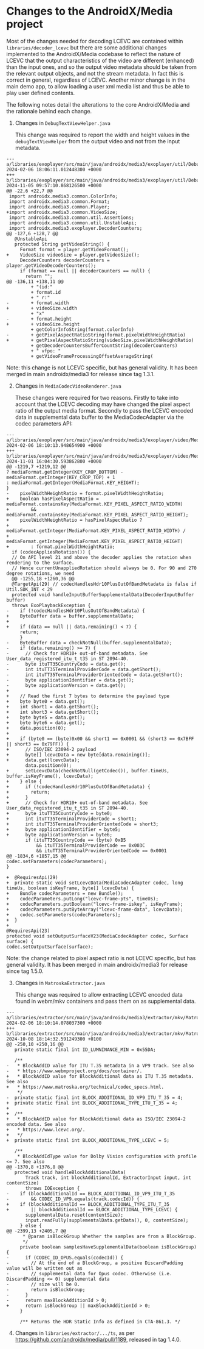 
# Changes to the AndroidX/Media project

Most of the changes needed for decoding LCEVC are contained within `libraries/decoder_lcevc` but there are some additional changes implemented to the AndroidX/Media codebase to reflect the nature of LCEVC that the output characteristics of the video are different (enhanced) than the input ones, and so the output video metadata should be taken from the relevant output objects, and not the stream metadata. In fact this is correct in general, regardless of LCEVC. Another minor change is in the main demo app, to allow loading a user xml media list and thus be able to play user defined contents.

The following notes detail the alterations to the core AndroidX/Media and the rationale behind each change.

1. Changes in `DebugTextViewHelper.java`

    This change was required to report the width and height values in the `debugTextViewHelper` from the output video and not from the input metadata.

```
--- a/libraries/exoplayer/src/main/java/androidx/media3/exoplayer/util/DebugTextViewHelper.java	2024-02-06 18:06:11.012448300 +0000
+++ b/libraries/exoplayer/src/main/java/androidx/media3/exoplayer/util/DebugTextViewHelper.java	2024-11-05 09:57:10.868126500 +0000
@@ -22,6 +22,7 @@
 import androidx.media3.common.ColorInfo;
 import androidx.media3.common.Format;
 import androidx.media3.common.Player;
+import androidx.media3.common.VideoSize;
 import androidx.media3.common.util.Assertions;
 import androidx.media3.common.util.UnstableApi;
 import androidx.media3.exoplayer.DecoderCounters;
@@ -127,6 +128,7 @@
   @UnstableApi
   protected String getVideoString() {
     Format format = player.getVideoFormat();
+    VideoSize videoSize = player.getVideoSize();
     DecoderCounters decoderCounters = player.getVideoDecoderCounters();
     if (format == null || decoderCounters == null) {
       return "";
@@ -136,11 +138,11 @@
         + "(id:"
         + format.id
         + " r:"
-        + format.width
+        + videoSize.width
         + "x"
-        + format.height
+        + videoSize.height
         + getColorInfoString(format.colorInfo)
-        + getPixelAspectRatioString(format.pixelWidthHeightRatio)
+        + getPixelAspectRatioString(videoSize.pixelWidthHeightRatio)
         + getDecoderCountersBufferCountString(decoderCounters)
         + " vfpo: "
         + getVideoFrameProcessingOffsetAverageString(
```
Note: this change is not LCEVC specific, but has general validity. It has been merged in main androidx/media3 for release since tag 1.3.1.


2. Changes in `MediaCodecVideoRenderer.java`

    These changes were required for two reasons. Firstly to take into account that the LCEVC decoding may have changed the pixel aspect ratio of the output media format. Secondly to pass the LCEVC encoded data in supplemental data buffer to the MediaCodecAdapter via the codec parameters API:

```
--- a/libraries/exoplayer/src/main/java/androidx/media3/exoplayer/video/MediaCodecVideoRenderer.java	2024-02-06 18:10:13.948654900 +0000
+++ b/libraries/exoplayer/src/main/java/androidx/media3/exoplayer/video/MediaCodecVideoRenderer.java	2024-11-01 16:04:30.593862800 +0000
@@ -1219,7 +1219,12 @@
? mediaFormat.getInteger(KEY_CROP_BOTTOM) - mediaFormat.getInteger(KEY_CROP_TOP) + 1
: mediaFormat.getInteger(MediaFormat.KEY_HEIGHT);
}
-    pixelWidthHeightRatio = format.pixelWidthHeightRatio;
+    boolean hasPixelAspectRatio = mediaFormat.containsKey(MediaFormat.KEY_PIXEL_ASPECT_RATIO_WIDTH)
+        && mediaFormat.containsKey(MediaFormat.KEY_PIXEL_ASPECT_RATIO_HEIGHT);
+    pixelWidthHeightRatio = hasPixelAspectRatio ?
+        mediaFormat.getInteger(MediaFormat.KEY_PIXEL_ASPECT_RATIO_WIDTH) /
+            mediaFormat.getInteger(MediaFormat.KEY_PIXEL_ASPECT_RATIO_HEIGHT)
+        : format.pixelWidthHeightRatio;
  if (codecAppliesRotation()) {
  // On API level 21 and above the decoder applies the rotation when rendering to the surface.
  // Hence currentUnappliedRotation should always be 0. For 90 and 270 degree rotations, we need
  @@ -1255,18 +1260,36 @@
  @TargetApi(29) // codecHandlesHdr10PlusOutOfBandMetadata is false if Util.SDK_INT < 29
  protected void handleInputBufferSupplementalData(DecoderInputBuffer buffer)
  throws ExoPlaybackException {
-    if (!codecHandlesHdr10PlusOutOfBandMetadata) {
+    ByteBuffer data = buffer.supplementalData;
+
+    if (data == null || data.remaining() < 7) {
     return;
     }
-    ByteBuffer data = checkNotNull(buffer.supplementalData);
-    if (data.remaining() >= 7) {
-      // Check for HDR10+ out-of-band metadata. See User_data_registered_itu_t_t35 in ST 2094-40.
-      byte ituTT35CountryCode = data.get();
-      int ituTT35TerminalProviderCode = data.getShort();
-      int ituTT35TerminalProviderOrientedCode = data.getShort();
-      byte applicationIdentifier = data.get();
-      byte applicationVersion = data.get();
+
+    // Read the first 7 bytes to determine the payload type
+    byte byte0 = data.get();
+    int short1 = data.getShort();
+    int short3 = data.getShort();
+    byte byte5 = data.get();
+    byte byte6 = data.get();
+    data.position(0);
+
+    if (byte0 == (byte)0x00 && short1 == 0x0001 && (short3 == 0x7BFF || short3 == 0x79FF)) {
+      // ISO/IEC 23094-2 payload
+      byte[] lcevcData = new byte[data.remaining()];
+      data.get(lcevcData);
       data.position(0);
+      setLcevcData(checkNotNull(getCodec()), buffer.timeUs, buffer.isKeyFrame(), lcevcData);
+    } else {
+      if (!codecHandlesHdr10PlusOutOfBandMetadata) {
+        return;
+      }
+      // Check for HDR10+ out-of-band metadata. See User_data_registered_itu_t_t35 in ST 2094-40.
+      byte ituTT35CountryCode = byte0;
+      int ituTT35TerminalProviderCode = short1;
+      int ituTT35TerminalProviderOrientedCode = short3;
+      byte applicationIdentifier = byte5;
+      byte applicationVersion = byte6;
       if (ituTT35CountryCode == (byte) 0xB5
           && ituTT35TerminalProviderCode == 0x003C
           && ituTT35TerminalProviderOrientedCode == 0x0001
@@ -1834,6 +1857,15 @@
codec.setParameters(codecParameters);
}

+  @RequiresApi(29)
+  private static void setLcevcData(MediaCodecAdapter codec, long timeUs, boolean isKeyFrame, byte[] lcevcData) {
+    Bundle codecParameters = new Bundle();
+    codecParameters.putLong("lcevc-frame-pts", timeUs);
+    codecParameters.putBoolean("lcevc-frame-iskey", isKeyFrame);
+    codecParameters.putByteArray("lcevc-frame-data", lcevcData);
+    codec.setParameters(codecParameters);
+  }
+
@RequiresApi(23)
protected void setOutputSurfaceV23(MediaCodecAdapter codec, Surface surface) {
codec.setOutputSurface(surface);
```
Note: the change related to pixel aspect ratio is not LCEVC specific, but has general validity. It has been merged in main androidx/media3 for release since tag 1.5.0.

3. Changes in `MatroskaExtractor.java`

   This change was required to allow extracting LCEVC encoded data found in webm/mkv containers and pass them on as supplemental data.

```
--- a/libraries/extractor/src/main/java/androidx/media3/extractor/mkv/MatroskaExtractor.java	2024-02-06 18:10:14.078037300 +0000
+++ b/libraries/extractor/src/main/java/androidx/media3/extractor/mkv/MatroskaExtractor.java	2024-10-08 18:14:32.591249300 +0100
@@ -250,10 +250,16 @@
   private static final int ID_LUMNINANCE_MIN = 0x55DA;

   /**
-   * BlockAddID value for ITU T.35 metadata in a VP9 track. See also
-   * https://www.webmproject.org/docs/container/.
+   * BlockAddID value for BlockAdditional data as ITU T.35 metadata. See also
+   * https://www.matroska.org/technical/codec_specs.html.
    */
-  private static final int BLOCK_ADDITIONAL_ID_VP9_ITU_T_35 = 4;
+  private static final int BLOCK_ADDITIONAL_TYPE_ITU_T_35 = 4;
+
+  /**
+   * BlockAddID value for BlockAdditional data as ISO/IEC 23094-2 encoded data. See also
+   * https://www.lcevc.org/.
+   */
+  private static final int BLOCK_ADDITIONAL_TYPE_LCEVC = 5;

   /**
    * BlockAddIdType value for Dolby Vision configuration with profile <= 7. See also
@@ -1370,8 +1376,8 @@
   protected void handleBlockAdditionalData(
       Track track, int blockAdditionalId, ExtractorInput input, int contentSize)
       throws IOException {
-    if (blockAdditionalId == BLOCK_ADDITIONAL_ID_VP9_ITU_T_35
-        && CODEC_ID_VP9.equals(track.codecId)) {
+    if (blockAdditionalId == BLOCK_ADDITIONAL_TYPE_ITU_T_35
+        || blockAdditionalId == BLOCK_ADDITIONAL_TYPE_LCEVC) {
       supplementalData.reset(contentSize);
       input.readFully(supplementalData.getData(), 0, contentSize);
     } else {
@@ -2399,13 +2405,7 @@
      * @param isBlockGroup Whether the samples are from a BlockGroup.
      */
     private boolean samplesHaveSupplementalData(boolean isBlockGroup) {
-      if (CODEC_ID_OPUS.equals(codecId)) {
-        // At the end of a BlockGroup, a positive DiscardPadding value will be written out as
-        // supplemental data for Opus codec. Otherwise (i.e. DiscardPadding <= 0) supplemental data
-        // size will be 0.
-        return isBlockGroup;
-      }
-      return maxBlockAdditionId > 0;
+      return isBlockGroup || maxBlockAdditionId > 0;
     }

     /** Returns the HDR Static Info as defined in CTA-861.3. */
```

4. Changes in `libraries/extractor/.../ts`, as per https://github.com/androidx/media/pull/1189, released in tag 1.4.0.
